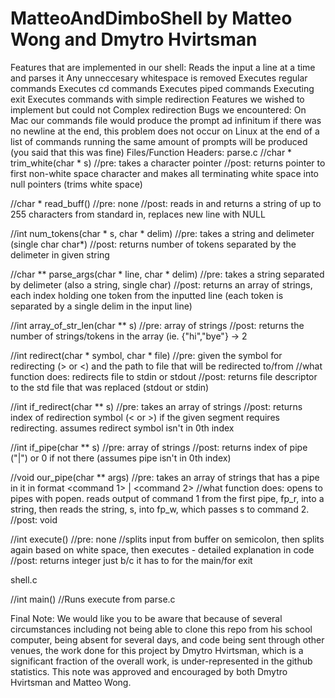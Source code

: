 # MatteoAndDimboShell by Matteo Wong and Dmytro Hvirtsman

Features that are implemented in our shell:
  Reads the input a line at a time and parses it
  Any unneccesary whitespace is removed
  Executes regular commands
  Executes cd commands
  Executes piped commands
  Executing exit
  Executes commands with simple redirection
Features we wished to implement but could not
  Complex redirection
Bugs we encountered:
  On Mac our commands file would produce the prompt ad infinitum if there was no newline at the end, this problem does not occur on Linux
  at the end of a list of commands running the same amount of prompts will be produced (you said that this was fine)
Files/Function Headers:
  parse.c
  //char * trim_white(char * s)
  //pre: takes a character pointer
  //post: returns pointer to first non-white space character and makes all terminating white space into null pointers (trims white  space)

  //char * read_buff()
  //pre: none
  //post: reads in and returns a string of up to 255 characters from standard in, replaces new line with NULL

  //int num_tokens(char * s, char * delim)
  //pre: takes a string and delimeter (single char char*)
  //post: returns number of tokens separated by the delimeter in given string

  //char ** parse_args(char * line, char * delim)
  //pre: takes a string separated by delimeter (also a string, single char)
  //post: returns an array of strings, each index holding one token from the inputted line (each token is separated by a single   delim in the input line)
  
  //int array_of_str_len(char ** s)
  //pre: array of strings
  //post: returns the number of strings/tokens in the array (ie. {"hi","bye"} -> 2
  
  //int redirect(char * symbol, char * file)
  //pre: given the symbol for redirecting (> or <) and the path to file that will be redirected to/from
  //what function does: redirects file to stdin or stdout
  //post: returns file descriptor to the std file that was replaced (stdout or stdin)
  
  //int if_redirect(char ** s)
  //pre: takes an array of strings
  //post: returns index of redirection symbol (< or >) if the given segment requires redirecting. assumes redirect symbol isn't in 0th index
  
  //int if_pipe(char ** s)
  //pre: array of strings
  //post: returns index of pipe ("|") or 0 if not there (assumes pipe isn't in 0th index)
  
  //void our_pipe(char ** args)
  //pre: takes an array of strings that has a pipe in it in format <command 1> | <command 2>
  //what function does: opens to pipes with popen. reads output of command 1 from the first pipe, fp_r, into a string, then reads   the string, s,  into fp_w, which passes s to command 2. 
  //post: void
  
  //int execute()
  //pre: none
  //splits input from buffer on semicolon, then splits again based on white space, then executes - detailed explanation in code
  //post: returns integer just b/c it has to for the main/for exit
  
  shell.c
  
  //int main()
  //Runs execute from parse.c
  
Final Note:
  We would like you to be aware that because of several circumstances including not being able to clone this repo from his school computer, being absent for several days, and code being sent through other venues, the work done for this project by Dmytro Hvirtsman, which is a significant fraction of the overall work, is under-represented in the github statistics. This note was approved and encouraged by both Dmytro Hvirtsman and Matteo Wong.
  
